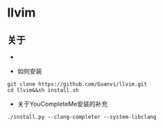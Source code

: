 # llvim
## 关于
+ 



+ 如何安装<br/>
```
git clone https://github.com/Guanvi/llvim.git
cd llvim&&sh install.sh

```



+ 关于YouCompleteMe安装的补充</br>
```
./install.py --clang-completer --system-libclang
```
